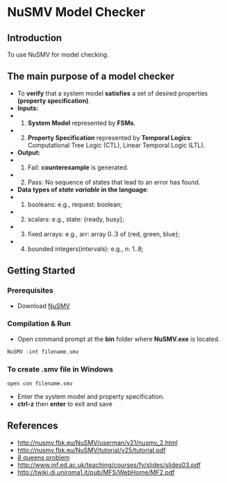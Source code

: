 # NuSMV Model Checker
## Introduction
To use NuSMV for model checking.

## The main purpose of a model checker
* To **verify** that a system model **satisfies** a set of desired properties **(property specification)**.
* **Inputs:** 
* 1. **System Model** represented by **FSMs**.
* 2. **Property Specification** represented by **Temporal Logics**: Computational Tree Logic (CTL), Linear Temporal Logic (LTL).
* **Output:**
* 1. Fail: **counterexample** is generated.
* 2. Pass: No sequence of states that lead to an error has found.
* **Data types of ***state variable*** in the language**:
* 1. booleans: e.g., request: boolean;
* 2. scalars: e.g., state: {ready, busy};
* 3. fixed arrays: e.g., arr: array 0..3 of {red, green, blue};
* 4. bounded integers(intervals): e.g., n: 1..8;


## Getting Started
### Prerequisites
* Download [NuSMV](http://nusmv.fbk.eu/NuSMV/download/getting-v2.html)
### Compilation & Run
* Open command prompt at the **bin** folder where **NuSMV.exe** is located.
 ```
NuSMV -int filename.smv
```
### To create **.smv file** in Windows
```
open con filename.smv
```
* Enter the system model and property specification.
* **ctrl-z** then **enter** to exit and save


## References
* http://nusmv.fbk.eu/NuSMV/userman/v21/nusmv_2.html
* http://nusmv.fbk.eu/NuSMV/tutorial/v25/tutorial.pdf
* [8 queens problem](http://www.di.univr.it/documenti/OccorrenzaIns/matdid/matdid387048.smv)
* http://www.inf.ed.ac.uk/teaching/courses/fv/slides/slides03.pdf
* http://twiki.di.uniroma1.it/pub/MFS/WebHome/MF2.pdf
